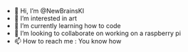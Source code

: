 - 👋 Hi, I’m @NewBrainsKI
- 👀 I’m interested in art
- 🌱 I’m currently learning how to code
- 💞️ I’m looking to collaborate on working on a raspberry pi
- 📫 How to reach me : You know how

<!---
NewBrainsKI/NewBrainsKI is a ✨ special ✨ repository because its `README.md` (this file) appears on your GitHub profile.
You can click the Preview link to take a look at your changes.
--->
